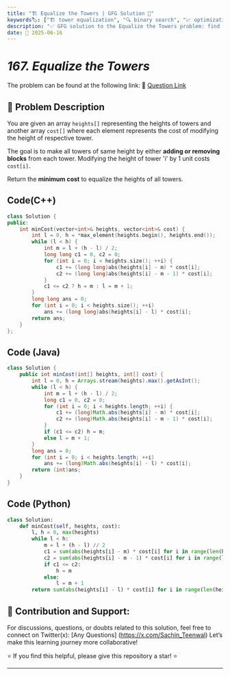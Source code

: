```yaml
---
title: "🏗️ Equalize the Towers | GFG Solution 🎯"
keywords🏷️: ["🏗️ tower equalization", "🔍 binary search", "📈 optimization", "💰 minimum cost", "📘 GFG", "🏁 competitive programming", "📚 DSA"]
description: "✅ GFG solution to the Equalize the Towers problem: find minimum cost to make all towers same height using binary search optimization. 🚀"
date: 📅 2025-06-16
---
```


# *167. Equalize the Towers*

The problem can be found at the following link: 🔗 [Question Link](https://www.geeksforgeeks.org/problems/equalize-the-towers2804/1)

## **🧩 Problem Description**

You are given an array `heights[]` representing the heights of towers and another array `cost[]` where each element represents the cost of modifying the height of respective tower.

The goal is to make all towers of same height by either **adding or removing blocks** from each tower. Modifying the height of tower 'i' by 1 unit costs `cost[i]`.

Return the **minimum cost** to equalize the heights of all towers.


## Code(C++)
```cpp
class Solution {
public:
    int minCost(vector<int>& heights, vector<int>& cost) {
        int l = 0, h = *max_element(heights.begin(), heights.end());
        while (l < h) {
            int m = l + (h - l) / 2;
            long long c1 = 0, c2 = 0;
            for (int i = 0; i < heights.size(); ++i) {
                c1 += (long long)abs(heights[i] - m) * cost[i];
                c2 += (long long)abs(heights[i] - m - 1) * cost[i];
            }
            c1 <= c2 ? h = m : l = m + 1;
        }
        long long ans = 0;
        for (int i = 0; i < heights.size(); ++i)
            ans += (long long)abs(heights[i] - l) * cost[i];
        return ans;
    }
};
```

## Code (Java)

```java
class Solution {
    public int minCost(int[] heights, int[] cost) {
        int l = 0, h = Arrays.stream(heights).max().getAsInt();
        while (l < h) {
            int m = l + (h - l) / 2;
            long c1 = 0, c2 = 0;
            for (int i = 0; i < heights.length; ++i) {
                c1 += (long)Math.abs(heights[i] - m) * cost[i];
                c2 += (long)Math.abs(heights[i] - m - 1) * cost[i];
            }
            if (c1 <= c2) h = m;
            else l = m + 1;
        }
        long ans = 0;
        for (int i = 0; i < heights.length; ++i)
            ans += (long)Math.abs(heights[i] - l) * cost[i];
        return (int)ans;
    }
}
```

## Code (Python)

```python
class Solution:
    def minCost(self, heights, cost):
        l, h = 0, max(heights)
        while l < h:
            m = l + (h - l) // 2
            c1 = sum(abs(heights[i] - m) * cost[i] for i in range(len(heights)))
            c2 = sum(abs(heights[i] - m - 1) * cost[i] for i in range(len(heights)))
            if c1 <= c2:
                h = m
            else:
                l = m + 1
        return sum(abs(heights[i] - l) * cost[i] for i in range(len(heights)))
```



## 🎯 **Contribution and Support:**

For discussions, questions, or doubts related to this solution, feel free to connect on Twitter(x): [Any Questions] (https://x.com/Sachin_Teenwal) Let’s make this learning journey more collaborative!

⭐ If you find this helpful, please give this repository a star! ⭐

---
